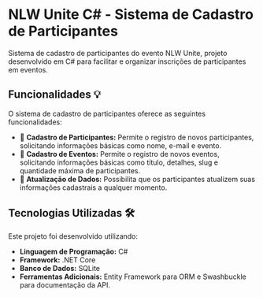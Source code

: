 # NLW Unite C# - Sistema de Cadastro de Participantes

Sistema de cadastro de participantes do evento NLW Unite, projeto desenvolvido em C# para facilitar e organizar inscrições de participantes em eventos.

## Funcionalidades 💡

O sistema de cadastro de participantes oferece as seguintes funcionalidades:

- 📝 **Cadastro de Participantes:** Permite o registro de novos participantes, solicitando informações básicas como nome, e-mail e evento.
- 🎉 **Cadastro de Eventos:** Permite o registro de novos eventos, solicitando informações básicas como título, detalhes, slug e quantidade máxima de participantes.
- 🔧 **Atualização de Dados:** Possibilita que os participantes atualizem suas informações cadastrais a qualquer momento.

## Tecnologias Utilizadas 🛠️

Este projeto foi desenvolvido utilizando:

- **Linguagem de Programação:** C#
- **Framework:** .NET Core
- **Banco de Dados:** SQLite
- **Ferramentas Adicionais:** Entity Framework para ORM e Swashbuckle para documentação da API.
